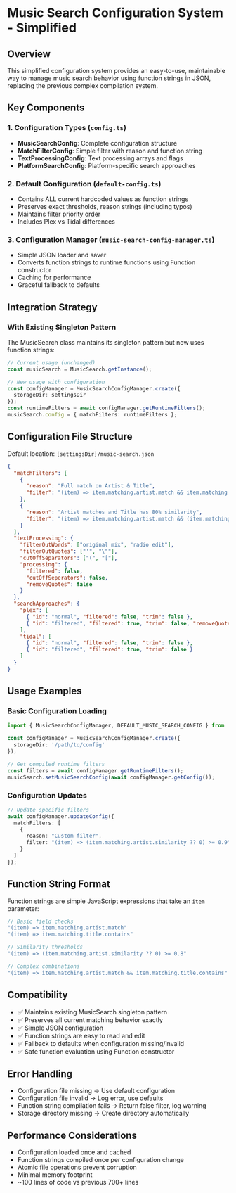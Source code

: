# Music Search Configuration System - Simplified

## Overview

This simplified configuration system provides an easy-to-use, maintainable way to manage music search behavior using function strings in JSON, replacing the previous complex compilation system.

## Key Components

### 1. Configuration Types (`config.ts`)
- **MusicSearchConfig**: Complete configuration structure
- **MatchFilterConfig**: Simple filter with reason and function string
- **TextProcessingConfig**: Text processing arrays and flags
- **PlatformSearchConfig**: Platform-specific search approaches

### 2. Default Configuration (`default-config.ts`)
- Contains ALL current hardcoded values as function strings
- Preserves exact thresholds, reason strings (including typos)
- Maintains filter priority order
- Includes Plex vs Tidal differences

### 3. Configuration Manager (`music-search-config-manager.ts`)
- Simple JSON loader and saver
- Converts function strings to runtime functions using Function constructor
- Caching for performance
- Graceful fallback to defaults

## Integration Strategy

### With Existing Singleton Pattern

The MusicSearch class maintains its singleton pattern but now uses function strings:

```typescript
// Current usage (unchanged)
const musicSearch = MusicSearch.getInstance();

// New usage with configuration
const configManager = MusicSearchConfigManager.create({ 
  storageDir: settingsDir 
});
const runtimeFilters = await configManager.getRuntimeFilters();
musicSearch.config = { matchFilters: runtimeFilters };
```

## Configuration File Structure

Default location: `{settingsDir}/music-search.json`

```json
{
  "matchFilters": [
    {
      "reason": "Full match on Artist & Title",
      "filter": "(item) => item.matching.artist.match && item.matching.title.match"
    },
    {
      "reason": "Artist matches and Title has 80% similarity",
      "filter": "(item) => item.matching.artist.match && (item.matching.title.similarity ?? 0) >= 0.8"
    }
  ],
  "textProcessing": {
    "filterOutWords": ["original mix", "radio edit"],
    "filterOutQuotes": ["'", "\""],
    "cutOffSeparators": ["(", "["],
    "processing": {
      "filtered": false,
      "cutOffSeperators": false,
      "removeQuotes": false
    }
  },
  "searchApproaches": {
    "plex": [
      { "id": "normal", "filtered": false, "trim": false },
      { "id": "filtered", "filtered": true, "trim": false, "removeQuotes": true }
    ],
    "tidal": [
      { "id": "normal", "filtered": false, "trim": false },
      { "id": "filtered", "filtered": true, "trim": false }
    ]
  }
}
```

## Usage Examples

### Basic Configuration Loading

```typescript
import { MusicSearchConfigManager, DEFAULT_MUSIC_SEARCH_CONFIG } from '@spotify-to-plex/music-search';

const configManager = MusicSearchConfigManager.create({
  storageDir: '/path/to/config'
});

// Get compiled runtime filters
const filters = await configManager.getRuntimeFilters();
musicSearch.setMusicSearchConfig(await configManager.getConfig());
```

### Configuration Updates

```typescript
// Update specific filters
await configManager.updateConfig({
  matchFilters: [
    {
      reason: "Custom filter",
      filter: "(item) => (item.matching.artist.similarity ?? 0) >= 0.9"
    }
  ]
});
```

## Function String Format

Function strings are simple JavaScript expressions that take an `item` parameter:

```javascript
// Basic field checks
"(item) => item.matching.artist.match"
"(item) => item.matching.title.contains"

// Similarity thresholds
"(item) => (item.matching.artist.similarity ?? 0) >= 0.8"

// Complex combinations
"(item) => item.matching.artist.match && item.matching.title.contains"
```

## Compatibility

- ✅ Maintains existing MusicSearch singleton pattern
- ✅ Preserves all current matching behavior exactly
- ✅ Simple JSON configuration
- ✅ Function strings are easy to read and edit
- ✅ Fallback to defaults when configuration missing/invalid
- ✅ Safe function evaluation using Function constructor

## Error Handling

- Configuration file missing → Use default configuration
- Configuration file invalid → Log error, use defaults
- Function string compilation fails → Return false filter, log warning
- Storage directory missing → Create directory automatically

## Performance Considerations

- Configuration loaded once and cached
- Function strings compiled once per configuration change
- Atomic file operations prevent corruption
- Minimal memory footprint
- ~100 lines of code vs previous 700+ lines